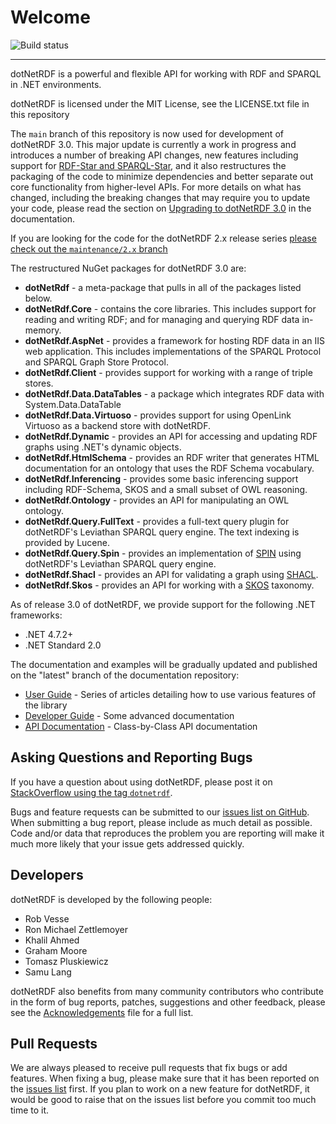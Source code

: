 # Welcome

![Build status](https://github.com/dotnetrdf/dotnetrdf/actions/workflows/build.yaml/badge.svg)

---

dotNetRDF is a powerful and flexible API for working with RDF and SPARQL in .NET environments.

dotNetRDF is licensed under the MIT License, see the LICENSE.txt file in this repository

The `main` branch of this repository is now used for development of dotNetRDF 3.0. This major update is currently a work in progress and introduces a number of breaking API changes, new features including support for [RDF-Star and SPARQL-Star](https://w3c.github.io/rdf-star/cg-spec), and it also restructures the packaging of the code to minimize dependencies and better separate out core functionality from higher-level APIs.
For more details on what has changed, including the breaking changes that may require you to update your code, please read the section on [Upgrading to dotNetRDF 3.0](https://dotnetrdf.org/docs/latest/user_guide/upgrading_to_3_0.html) in the documentation.

If you are looking for the code for the dotNetRDF 2.x release series [please check out the `maintenance/2.x` branch](https://github.com/dotnetrdf/dotnetrdf/tree/maintenance/2.x)

The restructured NuGet packages for dotNetRDF 3.0 are:

- **dotNetRdf** - a meta-package that pulls in all of the packages listed below.
- **dotNetRdf.Core** - contains the core libraries. This includes support for reading and writing RDF; and for managing and querying RDF data in-memory.
- **dotNetRdf.AspNet** - provides a framework for hosting RDF data in an IIS web application. This includes implementations of the SPARQL Protocol and SPARQL Graph Store Protocol.
- **dotNetRdf.Client** - provides support for working with a range of triple stores. 
- **dotNetRdf.Data.DataTables** - a package which integrates RDF data with System.Data.DataTable
- **dotNetRdf.Data.Virtuoso** - provides support for using OpenLink Virtuoso as a backend store with dotNetRDF.
- **dotNetRdf.Dynamic** - provides an API for accessing and updating RDF graphs using .NET's dynamic objects.
- **dotNetRdf.HtmlSchema** - provides an RDF writer that generates HTML documentation for an ontology that uses the RDF Schema vocabulary.
- **dotNetRdf.Inferencing** - provides some basic inferencing support including RDF-Schema, SKOS and a small subset of OWL reasoning.
- **dotNetRdf.Ontology** - provides an API for manipulating an OWL ontology.
- **dotNetRdf.Query.FullText** - provides a full-text query plugin for dotNetRDF's Leviathan SPARQL query engine. The text indexing is provided by Lucene.
- **dotNetRdf.Query.Spin** - provides an implementation of [SPIN](http://spinrdf.org/) using dotNetRDF's Leviathan SPARQL query engine.
- **dotNetRdf.Shacl** - provides an API for validating a graph using [SHACL](https://www.w3.org/TR/shacl/).
- **dotNetRdf.Skos** - provides an API for working with a [SKOS](https://www.w3.org/TR/skos-reference/) taxonomy.

As of release 3.0 of dotNetRDF, we provide support for the following .NET frameworks:

- .NET 4.7.2+
- .NET Standard 2.0

The documentation and examples will be gradually updated and published on the "latest" branch of the documentation repository:

 - [User Guide](https://dotnetrdf.org/docs/latest/user_guide/index.html) - Series of articles detailing how to use various features of the library
 - [Developer Guide](https://dotnetrdf.org/docs/latest/developer_guide/index.html) - Some advanced documentation
 - [API Documentation](https://dotnetrdf.org/docs/latest/api/) - Class-by-Class API documentation


## Asking Questions and Reporting Bugs

If you have a question about using dotNetRDF, please post it on [StackOverflow using the tag `dotnetrdf`](https://stackoverflow.com/questions/tagged/dotnetrdf).

Bugs and feature requests can be submitted to our [issues list on GitHub](https://github.com/dotnetrdf/dotnetrdf/issues). When submitting a bug report, please
include as much detail as possible. Code and/or data that reproduces the problem you are reporting will make it much more likely that your issue gets addressed 
quickly.

## Developers

dotNetRDF is developed by the following people:

 - Rob Vesse
 - Ron Michael Zettlemoyer
 - Khalil Ahmed
 - Graham Moore
 - Tomasz Pluskiewicz
 - Samu Lang

dotNetRDF also benefits from many community contributors who contribute in the form of bug reports, patches, suggestions and other feedback, 
please see the [Acknowledgements](https://github.com/dotnetrdf/dotnetrdf/blob/master/Acknowledgments.txt) file for a full list.

## Pull Requests

We are always pleased to receive pull requests that fix bugs or add features. 
When fixing a bug, please make sure that it has been reported on the [issues list](https://github.com/dotnetrdf/dotnetrdf/issues) first.
If you plan to work on a new feature for dotNetRDF, it would be good to raise that on the issues list before you commit too much time to it.

